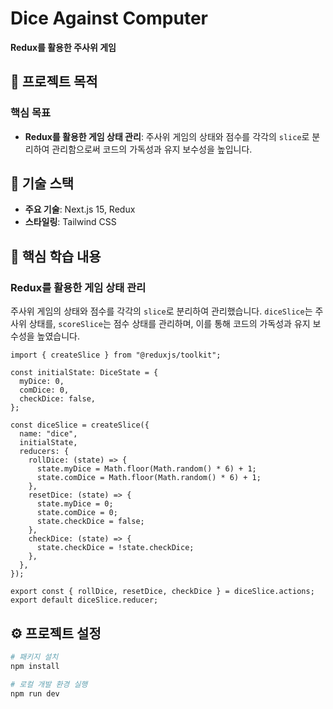 # Dice Against Computer

**Redux를 활용한 주사위 게임**

## 🎯 **프로젝트 목적**

### **핵심 목표**

- **Redux를 활용한 게임 상태 관리**: 주사위 게임의 상태와 점수를 각각의 `slice`로 분리하여 관리함으로써 코드의 가독성과 유지 보수성을 높입니다.

## 🔨 **기술 스택**

- **주요 기술**: Next.js 15, Redux
- **스타일링**: Tailwind CSS

## 📝 **핵심 학습 내용**

### Redux를 활용한 게임 상태 관리

주사위 게임의 상태와 점수를 각각의 `slice`로 분리하여 관리했습니다. `diceSlice`는 주사위 상태를, `scoreSlice`는 점수 상태를 관리하며, 이를 통해 코드의 가독성과 유지 보수성을 높였습니다.

```tsx
import { createSlice } from "@reduxjs/toolkit";

const initialState: DiceState = {
  myDice: 0,
  comDice: 0,
  checkDice: false,
};

const diceSlice = createSlice({
  name: "dice",
  initialState,
  reducers: {
    rollDice: (state) => {
      state.myDice = Math.floor(Math.random() * 6) + 1;
      state.comDice = Math.floor(Math.random() * 6) + 1;
    },
    resetDice: (state) => {
      state.myDice = 0;
      state.comDice = 0;
      state.checkDice = false;
    },
    checkDice: (state) => {
      state.checkDice = !state.checkDice;
    },
  },
});

export const { rollDice, resetDice, checkDice } = diceSlice.actions;
export default diceSlice.reducer;
```

## ⚙️ **프로젝트 설정**

```bash
# 패키지 설치
npm install

# 로컬 개발 환경 실행
npm run dev
```

